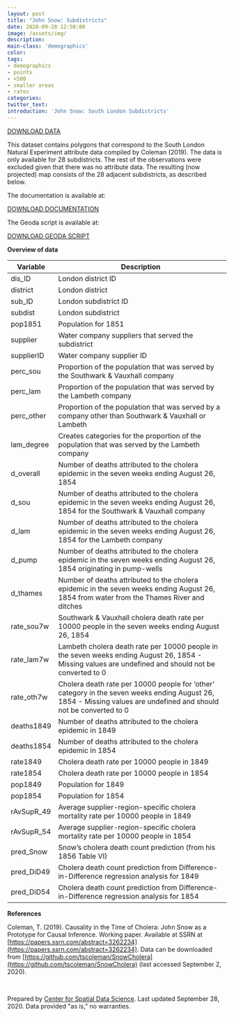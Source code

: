 ```yaml
---
layout: post
title: "John Snow: Subdistricts"
date: 2020-09-28 12:50:00
image: /assets/img/
description:
main-class: 'demographics'
color:
tags:
- demographics
- points
- <500
- smaller areas
- rates
categories:
twitter_text:
introduction: 'John Snow: South London Subdistricts'
---
```

<script>
  var map = L.map('map');
  L.tileLayer('https://api.tiles.mapbox.com/v4/{id}/{z}/{x}/{y}.png?access_token=pk.eyJ1IjoibWFwYm94IiwiYSI6ImNpejY4NXVycTA2emYycXBndHRqcmZ3N3gifQ.rJcFIG214AriISLbB6B5aw', { <!--this is the URL for the Nepal Geojson-->
		maxZoom: 18,
		attribution: 'Map data &copy; <a href="http://openstreetmap.org">OpenStreetMap</a> contributors, ' +
			'<a href="http://creativecommons.org/licenses/by-sa/2.0/">CC-BY-SA</a>, ' +
			'Imagery © <a href="http://mapbox.com">Mapbox</a>',
		id: 'mapbox.light'
	}).addTo(map);

  map.scrollWheelZoom.disable();
  map.touchZoom.disable();
  var enableMapInteraction = function () {
      map.scrollWheelZoom.enable();
      map.touchZoom.enable();
  }
  $('#map').on('click touch', enableMapInteraction);
$('#map').on('mouseout', function(){ map.scrollWheelZoom.disable();});

  var smallIcon = L.icon({
         iconUrl: 'http://www.hckrecruitment.nic.in/images/blue.png',
         iconSize: [16, 16], // size of the icon
         });

   function onEachFeature(feature, layer) {
     //console.log(feature);
     var txt = "";
     for (var fname in feature.properties) {
       txt += fname;
       txt += " : ";
       txt += feature.properties[fname];
       txt += "<br/>";
     }
     layer.bindPopup(txt);
   }


  // load GeoJSON from an external file
  // load GeoJSON from an external file
  $.getJSON("../data/subdistricts.geojson",function(data){
    // add GeoJSON layer to the map once the file is loaded
    var json = L.geoJson(data, {
      pointToLayer: function(feature, latlng) {
        
        return L.marker(latlng, {
          icon: smallIcon
        });
      },
      onEachFeature: onEachFeature
    });
    json.addTo(map);
    map.fitBounds(json.getBounds());
  });

</script>

[DOWNLOAD DATA](../data/snow7.zip)

This dataset contains polygons that correspond to the South London Natural Experiment attribute data compiled by Coleman (2019). The data is only available for 28 subdistricts. The rest of the observations were excluded given that there was no attribute data. The resulting (now projected) map consists of the 28 adjacent subdistricts, as described below.

The documentation is available at:

[DOWNLOAD DOCUMENTATION](../data/snow_documentation.pdf)

The Geoda script is available at:

[DOWNLOAD GEODA SCRIPT](../data/geoda_scripts_snow.pdf)


**Overview of data**

|	Variable	| 	Description 	|
|---|---|				
|	dis_ID 	|	London district ID 	|
|	district 	|	London district 	|
|	sub_ID 	|	London subdistrict ID 	|
|	subdist 	|	London subdistrict 	|
|	pop1851 	|	Population for 1851 	|
|	supplier 	|	Water company suppliers that served the subdistrict 	|
|	supplierID 	|	Water company supplier ID 	|
|	perc_sou 	|	Proportion of the population that was served by the Southwark & Vauxhall company 	|
|	perc_lam 	|	Proportion of the population that was served by the Lambeth company 	|
|	perc_other 	|	Proportion of the population that was served by a company other than Southwark & Vauxhall or Lambeth 	|
|	lam_degree 	|	Creates categories for the proportion of the population that was served by the Lambeth company 	|
|	d_overall 	|	Number of deaths attributed to the cholera epidemic in the seven weeks ending August 26, 1854 	|
|	d_sou 	|	Number of deaths attributed to the cholera epidemic in the seven weeks ending August 26, 1854 for the Southwark & Vauxhall company 	|
|	d_lam 	|	Number of deaths attributed to the cholera epidemic in the seven weeks ending August 26, 1854 for the Lambeth company 	|
|	d_pump 	|	Number of deaths attributed to the cholera epidemic in the seven weeks ending August 26, 1854 originating in pump-wells 	|
|	d_thames 	|	Number of deaths attributed to the cholera epidemic in the seven weeks ending August 26, 1854 from water from the Thames River and ditches 	|
|	rate_sou7w 	|	Southwark & Vauxhall cholera death rate per 10000 people in the seven weeks ending August 26, 1854 	|
|	rate_lam7w 	|	Lambeth cholera death rate per 10000 people in the seven weeks ending August 26, 1854 - Missing values are undefined and should not be converted to 0 	|
|	rate_oth7w 	|	Cholera death rate per 10000 people for ‘other’ category in the seven weeks ending August 26, 1854 - Missing values are undefined and should not be converted to 0 	|
|	deaths1849 	|	Number of deaths attributed to the cholera epidemic in 1849 	|
|	deaths1854 	|	Number of deaths attributed to the cholera epidemic in 1854 	|
|	rate1849 	|	Cholera death rate per 10000 people in 1849 	|
|	rate1854 	|	Cholera death rate per 10000 people in 1854 	|
|	pop1849 	|	Population for 1849 	|
|	pop1854 	|	Population for 1854 	|
|	rAvSupR_49 	|	Average supplier-region-specific cholera mortality rate per 10000 people in 1849 	|
|	rAvSupR_54 	|	Average supplier-region-specific cholera mortality rate per 10000 people in 1854 	|
|	pred_Snow 	|	Snow’s cholera death count prediction (from his 1856 Table VI) 	|
|	pred_DiD49 	|	Cholera death count prediction from Difference-in-Difference regression analysis for 1849 	|
|	pred_DiD54 	|	Cholera death count prediction from Difference-in-Difference regression analysis for 1854 	|


**References**

Coleman, T. (2019). Causality in the Time of Cholera: John Snow as a Prototype for Causal Inference. Working paper. Available at SSRN at [https://papers.ssrn.com/abstract=3262234](https://papers.ssrn.com/abstract=3262234). Data can be downloaded from [https://github.com/tscoleman/SnowCholera](https://github.com/tscoleman/SnowCholera) (last accessed September 2, 2020).

<br />

Prepared by [Center for Spatial Data Science](https://spatial.uchicago.edu/). Last updated September 28, 2020. Data provided "as is," no warranties.

